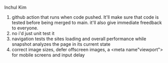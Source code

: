 Inchul Kim

1. github action that runs when code pushed. It'll make sure that code is tested before being merged to main. it'll also give immediate freedback to everyone.
2. no i'd just unit test it
3. navigation tests the sites loading and overall performance while snapshot analyzes the page in its current state 
4. correct image sizes, defer offscreen images, a <meta name"viewport"> for mobile screens and input delay
